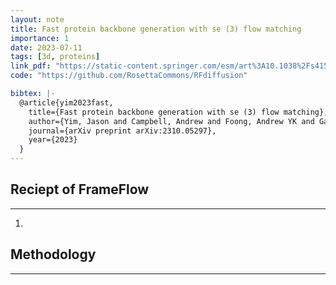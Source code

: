 ```yaml
---
layout: note
title: Fast protein backbone generation with se (3) flow matching
importance: 1
date: 2023-07-11
tags: [3d, proteins]
link_pdf: "https://static-content.springer.com/esm/art%3A10.1038%2Fs41586-023-06415-8/MediaObjects/41586_2023_6415_MOESM1_ESM.pdf"
code: "https://github.com/RosettaCommons/RFdiffusion"

bibtex: |-
  @article{yim2023fast,
    title={Fast protein backbone generation with se (3) flow matching},
    author={Yim, Jason and Campbell, Andrew and Foong, Andrew YK and Gastegger, Michael and Jim{\'e}nez-Luna, Jos{\'e} and Lewis, Sarah and Satorras, Victor Garcia and Veeling, Bastiaan S and Barzilay, Regina and Jaakkola, Tommi and others},
    journal={arXiv preprint arXiv:2310.05297},
    year={2023}
  }
---
```


## Reciept of FrameFlow

---

1.

## Methodology

---
